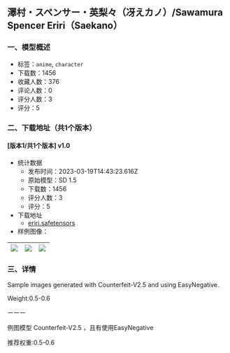 ## 澤村・スペンサー・英梨々（冴えカノ）/Sawamura Spencer Eriri（Saekano）
### 一、模型概述

- 标签：`anime`, `character`
- 下载数：1456
- 收藏人数：376
- 评论人数：0
- 评分人数：3
- 评分：5

### 二、下载地址（共1个版本）

#### [版本1/共1个版本] v1.0

- 统计数据
  - 发布时间：2023-03-19T14:43:23.616Z
  - 原始模型：SD 1.5
  - 下载数：1456
  - 评分人数：3
  - 评分：5
- 下载地址
  - [eriri.safetensors](https://civitai.com/api/download/models/25692)
- 样例图像：

| <img src="https://image.civitai.com/xG1nkqKTMzGDvpLrqFT7WA/8174860a-fadf-4e16-326c-b859d9904100/width=450/282418.jpeg" /> | <img src="https://image.civitai.com/xG1nkqKTMzGDvpLrqFT7WA/c60667dc-18df-4e69-8e2b-d60f78895a00/width=450/282420.jpeg" /> | <img src="https://image.civitai.com/xG1nkqKTMzGDvpLrqFT7WA/7b54f04b-ea4a-4594-c80f-685dd16b4b00/width=450/282419.jpeg" /> |
| ---- | ---- | ---- |


### 三、详情
<p>Sample images generated with Counterfeit-V2.5 and using EasyNegative.</p><p>Weight:0.5-0.6</p><p>ーーー</p><p>例图模型 Counterfeit-V2.5 ，且有使用EasyNegative</p><p>推荐权重:0.5-0.6</p>